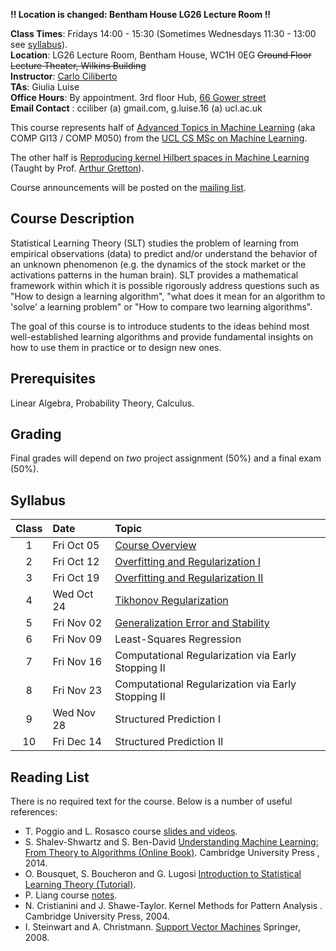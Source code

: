 **!! Location is changed: Bentham House LG26 Lecture Room !!**

**Class Times**:	Fridays 14:00 - 15:30 (Sometimes Wednesdays 11:30 - 13:00 see [syllabus](#syllabus)). <br>
**Location**:	LG26 Lecture Room, Bentham House, WC1H 0EG ~~Ground Floor Lecture Theater, Wilkins Building~~ <br>
**Instructor**:	[Carlo Ciliberto](https://cciliber.github.io) <br>
**TAs**: Giulia Luise <br>
**Office Hours**:	By appointment. 3rd floor Hub, [66 Gower street](https://goo.gl/maps/n1hb1BV2erR2)<br>
**Email Contact** :	cciliber (a) gmail.com, g.luise.16 (a) ucl.ac.uk <br>

This course represents half of [Advanced Topics in Machine Learning](http://www.cs.ucl.ac.uk/current_students/syllabus/compgi/compgi13_advanced_topics_in_machine_learning/) (aka COMP GI13 / COMP M050) from the [UCL CS MSc on Machine Learning](http://www.cs.ucl.ac.uk/prospective_students/msc_machine_learning/). 

The other half is [Reproducing kernel Hilbert spaces in Machine Learning](http://www.gatsby.ucl.ac.uk/~gretton/coursefiles/rkhscourse.html) (Taught by Prof. [Arthur Gretton](http://www.gatsby.ucl.ac.uk/~gretton/)).

Course announcements will be posted on the [mailing list](https://groups.google.com/forum/?fromgroups#!forum/csml-advanced-topics).

## Course Description

Statistical Learning Theory (SLT) studies the problem of learning from empirical observations (data) to predict and/or understand the behavior of an unknown phenomenon (e.g. the dynamics of the stock market or the activations patterns in the human brain). SLT provides a mathematical framework within which it is
possible rigorously address questions such as "How to design a learning algorithm", "what does it mean for an algorithm to 'solve' a learning problem" or "How to compare two learning algorithms".  

The goal of this course is to introduce students to the ideas behind most well-established learning algorithms and provide fundamental insights on how to use them in practice or to design new ones. 


## Prerequisites

Linear Algebra, Probability Theory, Calculus.

## Grading

Final grades will depend on *two* project assignment (50%) and a final exam (50%). 

## Syllabus

**Class** | **Date** | **Topic**
 :---: | :--- | :---
1 | Fri Oct 05 | [Course Overview](/intro-slt/slides/lec1.pdf)
2 | Fri Oct 12 | [Overfitting and Regularization I](/intro-slt/slides/lec2-3.pdf)
3 | Fri Oct 19 | [Overfitting and Regularization II](/intro-slt/slides/lec2-3.pdf)
4 | Wed Oct 24 | [Tikhonov Regularization](/intro-slt/slides/lec4.pdf)
5 | Fri Nov 02 | [Generalization Error and Stability](/intro-slt/slides/lec5.pdf)
6 | Fri Nov 09 | Least-Squares Regression
7 | Fri Nov 16 | Computational Regularization via Early Stopping II
8 | Fri Nov 23 | Computational Regularization via Early Stopping II
9 | Wed Nov 28 | Structured Prediction I
10 | Fri Dec 14| Structured Prediction II

## Reading List

There is no required text for the course. Below is a number of useful references:

- T. Poggio and L. Rosasco course [slides and videos](http://www.mit.edu/~9.520).
- S. Shalev-Shwartz and S. Ben-David [Understanding Machine Learning: From Theory to Algorithms (Online Book)](http://www.cs.huji.ac.il/~shais/UnderstandingMachineLearning/index.html). Cambridge University Press , 2014.
- O. Bousquet, S. Boucheron and G. Lugosi [Introduction to Statistical Learning Theory (Tutorial)](http://www.kyb.mpg.de/fileadmin/user_upload/files/publications/pdfs/pdf2819.pdf).
- P. Liang course [notes](https://web.stanford.edu/class/cs229t/notes.pdf).
- N. Cristianini and J. Shawe-Taylor. Kernel Methods for Pattern Analysis . Cambridge University Press, 2004.
- I. Steinwart and A. Christmann. [Support Vector Machines](http://www.staff.uni-bayreuth.de/~bt230781/svm.html) Springer, 2008.



